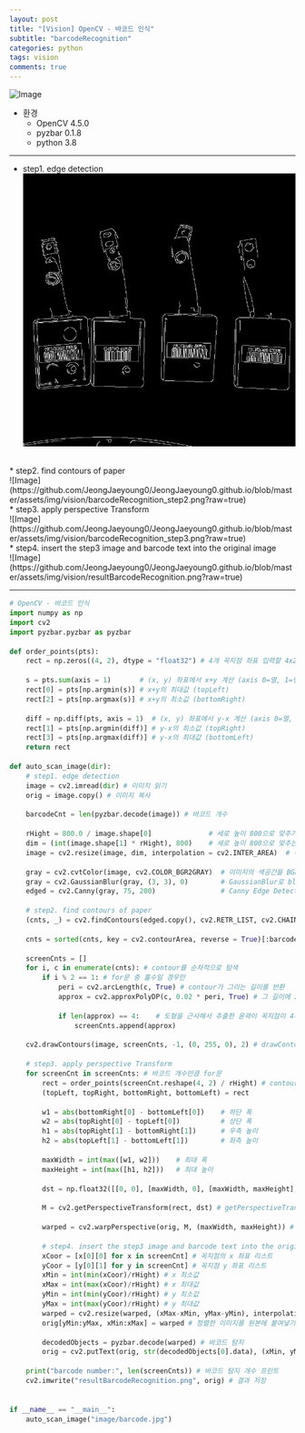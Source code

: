 ```yaml
---
layout: post
title: "[Vision] OpenCV - 바코드 인식"
subtitle: "barcodeRecognition"
categories: python
tags: vision
comments: true
---
```


![Image](https://github.com/JeongJaeyoung0/JeongJaeyoung0.github.io/blob/master/assets/img/vision/resultBarcodeRecognition.png?raw=true)

* 환경
    * OpenCV 4.5.0
    * pyzbar 0.1.8
    * python 3.8

* * *

* step1. edge detection<br>
![Image](https://github.com/JeongJaeyoung0/JeongJaeyoung0.github.io/blob/master/assets/img/vision/barcodeRecognition_step1.png?raw=true)
<br>
* step2. find contours of paper<br>
![Image](https://github.com/JeongJaeyoung0/JeongJaeyoung0.github.io/blob/master/assets/img/vision/barcodeRecognition_step2.png?raw=true)
<br>
* step3. apply perspective Transform<br>
![Image](https://github.com/JeongJaeyoung0/JeongJaeyoung0.github.io/blob/master/assets/img/vision/barcodeRecognition_step3.png?raw=true)
<br>
* step4. insert the step3 image and barcode text into the original image<br>
![Image](https://github.com/JeongJaeyoung0/JeongJaeyoung0.github.io/blob/master/assets/img/vision/resultBarcodeRecognition.png?raw=true)

* * *

```python
# OpenCV - 바코드 인식
import numpy as np
import cv2
import pyzbar.pyzbar as pyzbar

def order_points(pts):
    rect = np.zeros((4, 2), dtype = "float32") # 4개 꼭지점 좌표 입력할 4x2 행렬 생성

    s = pts.sum(axis = 1)       # (x, y) 좌표에서 x+y 계산 (axis 0=열, 1=행)
    rect[0] = pts[np.argmin(s)] # x+y의 최대값 (topLeft)
    rect[2] = pts[np.argmax(s)] # x+y의 최소값 (bottomRight)

    diff = np.diff(pts, axis = 1)  # (x, y) 좌표에서 y-x 계산 (axis 0=열, 1=행)
    rect[1] = pts[np.argmin(diff)] # y-x의 최소값 (topRight)
    rect[3] = pts[np.argmax(diff)] # y-x의 최대값 (bottomLeft)
    return rect

def auto_scan_image(dir):
    # step1. edge detection
    image = cv2.imread(dir) # 이미지 읽기
    orig = image.copy() # 이미지 복사
    
    barcodeCnt = len(pyzbar.decode(image)) # 바코드 개수

    rHight = 800.0 / image.shape[0]              # 세로 높이 800으로 맞추기 위해
    dim = (int(image.shape[1] * rHight), 800)    # 세로 높이 800으로 맞추는 비율만큼 가로 길이에 곱함
    image = cv2.resize(image, dim, interpolation = cv2.INTER_AREA)  # 이미지 resize
    
    gray = cv2.cvtColor(image, cv2.COLOR_BGR2GRAY)  # 이미지의 색공간을 BGR에서 GRAY로 변화
    gray = cv2.GaussianBlur(gray, (3, 3), 0)        # GaussianBlur로 blur 효과 부여(윤곽 검출을 위함)
    edged = cv2.Canny(gray, 75, 200)                # Canny Edge Detection을 통해 edge 검출

    # step2. find contours of paper
    (cnts, _) = cv2.findContours(edged.copy(), cv2.RETR_LIST, cv2.CHAIN_APPROX_SIMPLE) # findContours를 통해 contours들을 반환받음

    cnts = sorted(cnts, key = cv2.contourArea, reverse = True)[:barcodeCnt*2] # 반환 받은 contour를 윤곽이 그린 면적(cv2.contourArea)이 큰 순서대로 정렬해서 barcodeCnt개수 * 2개 받아옴
    
    screenCnts = []
    for i, c in enumerate(cnts): # contour를 순차적으로 탐색
        if i % 2 == 1: # for문 중 홀수일 경우만
            peri = cv2.arcLength(c, True) # contour가 그리는 길이를 반환
            approx = cv2.approxPolyDP(c, 0.02 * peri, True) # 그 길이에 2% 정도 오차를 해서 approxPolyDP를 통해 도형을 근사해서 구함

            if len(approx) == 4:    # 도형을 근사해서 추출한 윤곽이 꼭지점이 4개라면 그것이 명함의 윤곽으로 지정
                screenCnts.append(approx)

    cv2.drawContours(image, screenCnts, -1, (0, 255, 0), 2) # drawContours를 통해 contours를 그림

    # step3. apply perspective Transform
    for screenCnt in screenCnts: # 바코드 개수만큼 for문
        rect = order_points(screenCnt.reshape(4, 2) / rHight) # contours에서 4개의 꼭지점을 4x2의 배열로 재정렬하여 rHight로 나눔 (원본 이미지로 변환하기 위해)
        (topLeft, topRight, bottomRight, bottomLeft) = rect

        w1 = abs(bottomRight[0] - bottomLeft[0])    # 하단 폭
        w2 = abs(topRight[0] - topLeft[0])          # 상단 폭
        h1 = abs(topRight[1] - bottomRight[1])      # 우측 높이
        h2 = abs(topLeft[1] - bottomLeft[1])        # 좌측 높이

        maxWidth = int(max([w1, w2]))    # 최대 폭
        maxHeight = int(max([h1, h2]))   # 최대 높이

        dst = np.float32([[0, 0], [maxWidth, 0], [maxWidth, maxHeight], [0, maxHeight]]) # 변환될 크기만큼 행렬 생성

        M = cv2.getPerspectiveTransform(rect, dst) # getPerspectiveTransform()함수를 통해서 나머지 픽셀을 옮기는 매트릭스 M에 반환
        
        warped = cv2.warpPerspective(orig, M, (maxWidth, maxHeight)) # M을 warpPerspective()에 넣음으로써 최종적으로 반듯한 사각형으로 변환된 이미지를 받음
        
        # step4. insert the step3 image and barcode text into the original image
        xCoor = [x[0][0] for x in screenCnt] # 꼭지점의 x 좌표 리스트
        yCoor = [y[0][1] for y in screenCnt] # 꼭지점 y 좌표 리스트
        xMin = int(min(xCoor)/rHight) # x 최소값
        xMax = int(max(xCoor)/rHight) # x 최대값
        yMin = int(min(yCoor)/rHight) # y 최소값
        yMax = int(max(yCoor)/rHight) # y 최대값
        warped = cv2.resize(warped, (xMax-xMin, yMax-yMin), interpolation = cv2.INTER_AREA)  # 이미지 resize
        orig[yMin:yMax, xMin:xMax] = warped # 정렬한 이미지를 원본에 붙여넣기 (각 위치별 x, y의 최소값 기준)

        decodedObjects = pyzbar.decode(warped) # 바코드 탐지
        orig = cv2.putText(orig, str(decodedObjects[0].data), (xMin, yMax+50), cv2.FONT_HERSHEY_COMPLEX, 2, (0, 255, 255), 3) # 디코드 글자 삽입

    print("barcode number:", len(screenCnts)) # 바코드 탐지 개수 프린트
    cv2.imwrite("resultBarcodeRecognition.png", orig) # 결과 저장


if __name__ == "__main__":
    auto_scan_image("image/barcode.jpg")
```